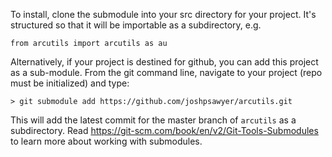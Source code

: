 To install, clone the submodule into your src directory for your project. It's structured so that it will be importable as a subdirectory, e.g.

```
from arcutils import arcutils as au
```
Alternatively, if your project is destined for github, you can add this project as a sub-module. From the git command line, navigate to your project (repo must be initialized) and type:

```
> git submodule add https://github.com/joshpsawyer/arcutils.git
```

This will add the latest commit for the master branch of `arcutils` as a subdirectory. Read https://git-scm.com/book/en/v2/Git-Tools-Submodules to learn more about working with submodules.
